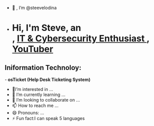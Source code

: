 - 👋 , I’m @steevelodina
- <h1>Hi, I'm Steve, an <br/><a href="https://github.com/steevelodina"></a>, <a href="https://www.linkedin.com/in/steeve-lodina-sl3/"> IT & Cybersecurity Enthusiast </a>, <a href="https://www.youtube.com/c/joshmadakor">YouTuber</a></h1>

<h2> Iniformation Technoloy:</h2>

-<b> osTicket (Help Desk Ticketing System)</b>





- 👀I’m interested in ...
- 🌱 I’m currently learning ...
- 💞️ I’m looking to collaborate on ...
- 📫 How to reach me ...
- 😄 Pronouns: ...
- ⚡ Fun fact:I can speak 5 languages

<!---
steevelodina/steevelodina is a ✨ special ✨ repository because its `README.md` (this file) appears on your GitHub profile.
You can click the Preview link to take a look at your changes.
--->
